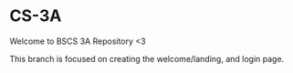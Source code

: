 # CS-3A

Welcome to BSCS 3A Repository <3

This branch is focused on creating the welcome/landing, and login page.

